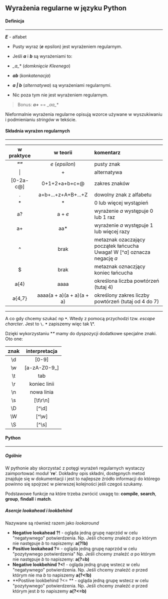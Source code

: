 ## Wyrażenia regularne w języku Python

#### Definicja
___
**_E_** - alfabet
+ Pusty wyraz (**_e_** epsilon) jest wyrażeniem regularnym.
+ Jeśli **_a_** i **_b_** są wyrażeniami to:
 + **_a*_** (_domknięcie Kleenego_)
 + **_ab_** (_konkatenacja_)
 + **_a | b_** (_alternatywa_)
są wyrażeniami regularnymi.

+ Nic poza tym nie jest wyrażeniem regularnym.

> Bonus:
**_a+_** == **_aa*_**
>

Nieformalnie wyrażenia regularne opisują wzorce używane w wyszukiwaniu
i podmienianiu _stringów_ w tekście.

#### Składnia wyrażen regularnych
___
**w praktyce** | **w teorii** | **komentarz**
:---: | :---: | :---
**_""_** | _e_ (_epsilon_) | pusty znak
<text>&#124;</text>| + | alternatywa
[0-2a-c@] | 0+1+2+a+b+c+@  |  zakres znaków
. | a+b+...+z+A+B+...+Z | dowolny znak z alfabetu
* | * | 0 lub więcej wystąpień
a? | a + _e_ | wyrażenie _a_ występuje 0 lub 1 raz
a+ | aa* | wyrażenie _a_ występuje 1 lub więcej razy
^ | brak | metaznak ozaczający początek łańcucha <br>Uwaga! W [^_a_] oznacza negację _a_
$ | brak | metaznak oznaczjący koniec łańcucha
a{4} | aaaa | określona liczba powtórzeń (tutaj 4)
a{4,7} | aaaa(a + a)(a + a)(a + a) | określony zakres liczby powtórzeń (tutaj od 4 do 7)

___

A co gdy chcemy szukać np **`*`**. Wtedy z pomocą przychodzi tzw. _escape charcter_. Jest to **`\`**.
**`*`** zapiszemy więc tak **\\***.

Dzięki wykorzystaniu **\** mamy do dyspozycji dodatkowe specjalne znaki.
Oto one:

**znak** | **interpretacja**
:---: | :---:
\d | [0-9]
\w | [a-zA-Z0-9_]
\t | tab
\r | koniec linii
\n | nowa linia
\s | [\t\r\n]
\D | [^\d]
\W | [^\w]
\S | [^\s]

#### Python
___

##### Ogólnie
W pythonie aby skorzystać z potęgi wyrażeń regularnych wystaczy zaimportować moduł '**re**'.
Dokładny opis składni, dostępnych metod znajduje się w dokumentacji i jest to najlepsze źródło
informacji do którego powinno się spojrzeć w pierwszej kolejności jeśli czegoś szukamy.

Podstawowe funkcje na które trzeba zwrócić uwagę to: **compile**, **search**, **group**, **findall** i **match**.

##### Asercje lookahead i lookbehind
Nazywane są również razem jako _lookaround_

+ **Negative lookahead ?!** - ogląda jedną grupę naprzód w celu "negatywnego" potwierdzenia.
Np. Jeśli chcemy znaleźć _a_ po którym nie następuje _b_ to napiszemy: **a(?!b)**
+ **Positive lookahead ?=** - ogląda jedną grupę naprzód w celu "pozytywnego potwierdzenia"
Np. Jeśli chcemy znaleźć _a_ po którym nie następuje _b_ to napiszemy: **a(?=b)**
+ **Negative lookbehind ?<!** -  ogląda jedną grupę wstecz w celu "negatywnego" potwierdzenia.
Np. Jeśli chcemy znaleźć _a_ przed którym nie ma _b_ to napiszemy **a(?<!b)**
+ **Postiive lookbehind ?<= ** - ogląda jedną grupę wstecz w celu "pozytywnego" potwierdzenia.
Np. Jeśli chcemy znaleźć _a_ przed którym jest _b_ to napiszemy **a(?<=b)**
